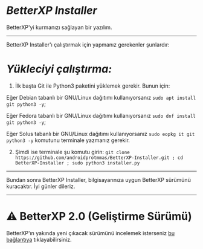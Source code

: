 # ***BetterXP Installer***
BetterXP'yi kurmanızı sağlayan bir yazılım.
__________________________________________________________________________________________________________________________________________________________________
BetterXP Installer'ı çalıştırmak için yapmanız gerekenler şunlardır:
# *Yükleciyi çalıştırma:*
1. İlk başta Git ile Python3 paketini yüklemek gerekir. Bunun için:

Eğer Debian tabanlı bir GNU/Linux dağıtımı kullanıyorsanız ```sudo apt install git python3 -y```; 

Eğer Fedora tabanlı bir GNU/Linux dağıtımı kullanıyorsanız ```sudo dnf install git python3 -y```; 

Eğer Solus tabanlı bir GNU/Linux dağıtımı kullanıyorsanız ```sudo eopkg it git python3 -y``` komutunu terminale yazmanız gerekir.

2. Şimdi ise terminale şu komutu girin: ```git clone https://github.com/androidprotmmas/BetterXP-Installer.git ; cd BetterXP-Installer ; sudo python3 installer.py```
__________________________________________________________________________________________________________________________________________________________________
Bundan sonra BetterXP Installer, bilgisayarınıza uygun BetterXP sürümünü kuracaktır. İyi günler dileriz.

__________________________________________________________________________________________________________________________________________________________________

# ⚠️ BetterXP 2.0 (Geliştirme Sürümü)
BetterXP'ın  yakında yeni çıkacak sürümünü incelemek isterseniz [bu bağlantıya](https://github.com/androidprotmmas/BetterXP-Installer/tree/main/BetterXP) tıklayabilirsiniz.
